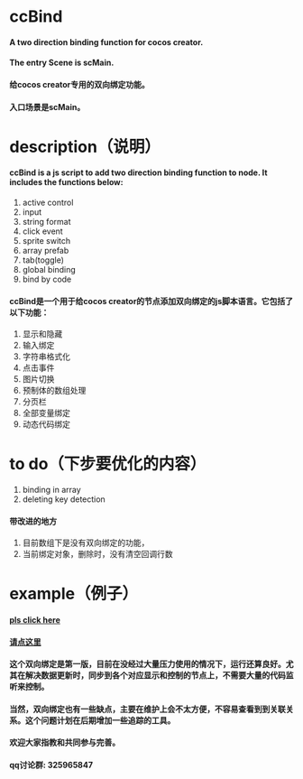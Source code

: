 # ccBind
#### A two direction binding function for cocos creator.
#### The entry Scene is scMain.

#### 给cocos creator专用的双向绑定功能。
#### 入口场景是scMain。

# description（说明）
#### ccBind is a js script to add two direction binding function to node. It includes the functions below:
1. active control
2. input
3. string format
4. click event
5. sprite switch
6. array prefab
7. tab(toggle)
8. global binding
9. bind by code

#### ccBind是一个用于给cocos creator的节点添加双向绑定的js脚本语言。它包括了以下功能：
1. 显示和隐藏
2. 输入绑定
3. 字符串格式化
4. 点击事件
5. 图片切换
6. 预制体的数组处理
7. 分页栏
8. 全部变量绑定
9. 动态代码绑定

# to do（下步要优化的内容）
1. binding in array
2. deleting key detection

#### 带改进的地方
1. 目前数组下是没有双向绑定的功能，
2. 当前绑定对象，删除时，没有清空回调行数

# example（例子）
#### [pls click here](https://faace.github.io/ccBind/example/index.html)
#### [请点这里](https://faace.github.io/ccBind/example/index.html)

#### 这个双向绑定是第一版，目前在没经过大量压力使用的情况下，运行还算良好。尤其在解决数据更新时，同步到各个对应显示和控制的节点上，不需要大量的代码监听来控制。
#### 当然，双向绑定也有一些缺点，主要在维护上会不太方便，不容易查看到到关联关系。这个问题计划在后期增加一些追踪的工具。
#### 欢迎大家指教和共同参与完善。
#### qq讨论群: 325965847


